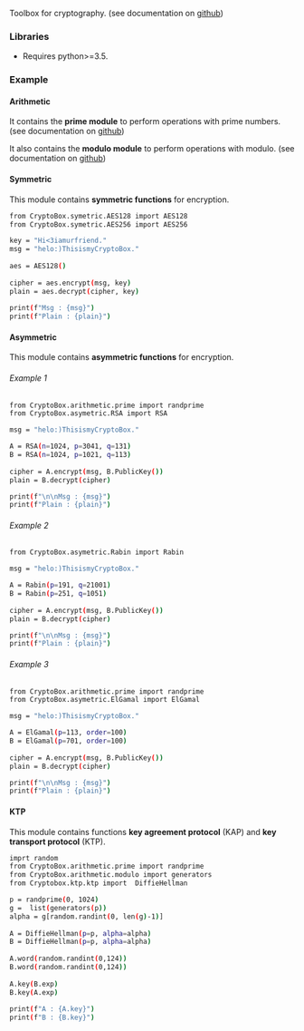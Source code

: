 Toolbox for cryptography. (see documentation on [github](https://github.com/kkf017/Image-Processing-toolbox-))

### Libraries
* Requires python>=3.5.

### Example

#### Arithmetic

It contains the **prime module** to perform operations with prime numbers. (see documentation on [github](https://github.com/kkf017/CryptoBox))<br />


It also contains the **modulo module** to perform operations with modulo. (see documentation on [github](https://github.com/kkf017/CryptoBox))<br />


#### Symmetric

This module contains **symmetric functions** for encryption.

```bash
from CryptoBox.symetric.AES128 import AES128
from CryptoBox.symetric.AES256 import AES256

key = "Hi<3iamurfriend."
msg = "helo:)ThisismyCryptoBox."
	
aes = AES128()
	
cipher = aes.encrypt(msg, key)
plain = aes.decrypt(cipher, key)
	
print(f"Msg : {msg}")
print(f"Plain : {plain}")
```



#### Asymmetric
This module contains **asymmetric functions** for encryption.

###### Example 1
```bash
from CryptoBox.arithmetic.prime import randprime
from CryptoBox.asymetric.RSA import RSA

msg = "helo:)ThisismyCryptoBox."

A = RSA(n=1024, p=3041, q=131)
B = RSA(n=1024, p=1021, q=113)
		
cipher = A.encrypt(msg, B.PublicKey())
plain = B.decrypt(cipher)

print(f"\n\nMsg : {msg}")
print(f"Plain : {plain}")
```

###### Example 2
```bash
from CryptoBox.asymetric.Rabin import Rabin

msg = "helo:)ThisismyCryptoBox."

A = Rabin(p=191, q=21001)
B = Rabin(p=251, q=1051)
		
cipher = A.encrypt(msg, B.PublicKey())
plain = B.decrypt(cipher)

print(f"\n\nMsg : {msg}")
print(f"Plain : {plain}")

```


###### Example 3
```bash
from CryptoBox.arithmetic.prime import randprime
from CryptoBox.asymetric.ElGamal import ElGamal

msg = "helo:)ThisismyCryptoBox."

A = ElGamal(p=113, order=100)
B = ElGamal(p=701, order=100)
		
cipher = A.encrypt(msg, B.PublicKey())
plain = B.decrypt(cipher)

print(f"\n\nMsg : {msg}")
print(f"Plain : {plain}")
```



#### KTP

This module contains functions **key agreement protocol** (KAP) and **key transport protocol** (KTP).

```bash
imprt random
from CryptoBox.arithmetic.prime import randprime
from CryptoBox.arithmetic.modulo import generators
from Cryptobox.ktp.ktp import  DiffieHellman

p = randprime(0, 1024)
g =  list(generators(p))
alpha = g[random.randint(0, len(g)-1)]
	
A = DiffieHellman(p=p, alpha=alpha)
B = DiffieHellman(p=p, alpha=alpha)
	
A.word(random.randint(0,124))
B.word(random.randint(0,124))
	
A.key(B.exp)
B.key(A.exp)
	
print(f"A : {A.key}")
print(f"B : {B.key}")
```

